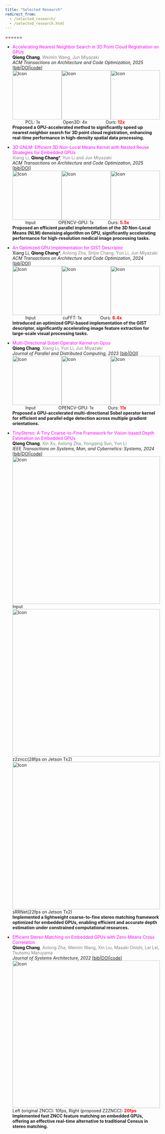 ```yaml
---
title: "Selected Research"
redirect_from: 
  - /selected_research/
  - /selected_research.html
---
```


======
* <span style="color:Magenta"> Accelerating Nearest Neighbor Search in 3D Point Cloud Registration on GPUs</span><br /><span style="color:gray"><span style="color:black">**Qiong Chang**</span>, Weimin Wang, Jun Miyazaki</span><br />
_ACM Transactions on Architecture and Code Optimization, 2025_
[[bib](bibs.html#Chang_Acc)|[DOI](https://doi.org/10.1145/3716875)|[code](https://github.com/changqiong/dilationICP)]<br />
<img src="../../images/image17.gif" alt="Icon" width="160"/><img src="../../images/image19.gif" alt="Icon" width="160" /><img src="../../images/image18.gif" alt="Icon" width="160" /><br />
&emsp;&emsp;&emsp;PCL: 1x&emsp;&emsp;&emsp;&emsp;&emsp; Open3D: 4x &emsp;&emsp;&emsp;&emsp;Ours: <span style="color:red">**12x**</span><br />
**Proposed a GPU-accelerated method to significantly speed up nearest neighbor search for 3D point cloud registration, enhancing real-time performance in high-density spatial data processing.**<br />


* <span style="color:Magenta">3D GNLM: Efficient 3D Non-Local Means Kernel with Nested Reuse Strategies for Embedded GPUs</span><br />
<span style="color:gray">Xiang Li,  <span style="color:black">**Qiong Chang**\*</span>, Yun Li and Jun Miyazaki</span><br />
_ACM Transactions on Architecture and Code Optimization, 2025_ [[bib](bibs.html#Li_3DGNLM)|[DOI](https://dl.acm.org/doi/10.1145/3744909)]<br />
<img src="../../images/nlm1.gif" alt="Icon" width="160"/><img src="../../images/nlm2.gif" alt="Icon" width="160"/><img src="../../images/nlm3.gif" alt="Icon" width="160"/><br />
&emsp;&emsp;&emsp;Input&emsp;&emsp;&emsp;&emsp;&emsp; OPENCV-GPU: 1x &emsp;&emsp;&emsp;Ours: <span style="color:red">**5.5x**</span><br />
**Proposed an efficient parallel implementation of the 3D Non-Local Means (NLM) denoising algorithm on GPU, significantly accelerating performance for high-resolution medical image processing tasks.**<br />

* <span style="color:Magenta"> An Optimized GPU Implementation for GIST Descriptor</span><br />
<span style="color:gray"><span style="color:black">Xiang Li, **Qiong Chang**\*</span>, Aolong Zha, Shijie Chang, Yun Li, Jun Miyazaki</span><br />
_ACM Transactions on Architecture and Code Optimization, 2024_ 
[[bib](bibs.html#Li_An)|[DOI](https://doi.org/10.1145/3689339)]<br />
<img src="../../images/gabor1.gif" alt="Icon" width="160"/><img src="../../images/gabor2.gif" alt="Icon" width="160"/><img src="../../images/gabor3.gif" alt="Icon" width="160"/><br />
&emsp;&emsp;&emsp;Input&emsp;&emsp;&emsp;&emsp;&emsp;&emsp; cuFFT: 1x &emsp;&emsp;&emsp;&emsp;Ours: <span style="color:red">**6.4x**</span><br />
**Introduced an optimized GPU-based implementation of the GIST descriptor, significantly accelerating image feature extraction for large-scale visual processing tasks.**<br />

* <span style="color:Magenta">Multi-Directional Sobel Operator Kernel on Gpus</span><br />
<span style="color:gray"><span style="color:black">**Qiong Chang**</span>, Xiang Li, Yun Li, Jun Miyazaki</span><br />
_Journal of Parallel and Distributed Computing, 2023_ [[bib](bibs.html#Chang_Multi)|[DOI](https://doi.org/10.1016/j.jpdc.2023.03.004)]<br />
<img src="../../images/sobel1.gif" alt="Icon" width="160"/><img src="../../images/sobel2.gif" alt="Icon" width="160"/><img src="../../images/sobel3.gif" alt="Icon" width="160"/><br />
&emsp;&emsp;&emsp;Input&emsp;&emsp;&emsp;&emsp;&emsp; OPENCV-GPU: 1x &emsp;&emsp;&emsp;Ours: <span style="color:red">**11x**</span><br />
**Proposed a GPU-accelerated multi-directional Sobel operator kernel for efficient and parallel edge detection across multiple gradient orientations.**<br />

* <span style="color:Magenta">TinyStereo: A Tiny Coarse-to-Fine Framework for Vision-based Depth Estimation on Embedded GPUs</span><br />
<span style="color:gray"><span style="color:black">**Qiong Chang**</span>, Xin Xu, Aolong Zha, Yongqing Sun, Yun Li</span><br />
_IEEE Transactions on Systems, Man, and Cybernetics: Systems, 2024_ [[bib](bibs.html#Chang_TinyStereo)|[DOI](https://doi.org/10.1109/TSMC.2024.3395464)|[code](https://github.com/changqiong/sRRNet)]<br />
<img src="../../images/kitti.gif" alt="Icon" width="480"/> Input <br />
<img src="../../images/z2zncc.gif" alt="Icon" width="480"/> z2zncc(28fps on Jetson Tx2)<br />
<img src="../../images/sRRNet.gif" alt="Icon" width="480"/> sRRNet(22fps on Jetson Tx2)<br />
**Implemented a lightweight coarse-to-fine stereo matching framework optimized for embedded GPUs, enabling efficient and accurate depth estimation under constrained computational resources.**<br />


* <span style="color:Magenta"> Efficient Stereo Matching on Embedded GPUs with Zero-Means Cross Correlation </span><br />
<span style="color:gray"><span style="color:black">**Qiong Chang**</span>, Aolong Zha, Weimin Wang, Xin Liu, Masaki Onishi, Lei Lei, Tsutomu Maruyama</span><br />
_Journal of Systems Architecture, 2022_ [[bib](bibs.html#Chang_Efficient)|[DOI](https://doi.org/10.1016/j.sysarc.2021.102366)|[code](https://github.com/changqiong/z2zncc)]
<img src="../../images/stereo.gif" alt="Icon" width="480"/><br />
Left (original ZNCC): 10fps,  Right (proposed Z2ZNCC): <span style="color:red">**20fps**</span><br />
**Implemented fast ZNCC feature matching on embedded GPUs, offering an effective real-time alternative to traditional Census in stereo matching.**<br />

